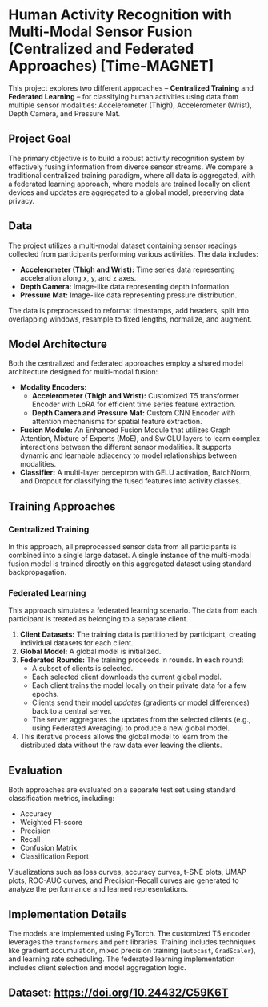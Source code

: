 # Human Activity Recognition with Multi-Modal Sensor Fusion (Centralized and Federated Approaches) [Time-MAGNET]

This project explores two different approaches – **Centralized Training** and **Federated Learning** – for classifying human activities using data from multiple sensor modalities: Accelerometer (Thigh), Accelerometer (Wrist), Depth Camera, and Pressure Mat.

## Project Goal

The primary objective is to build a robust activity recognition system by effectively fusing information from diverse sensor streams. We compare a traditional centralized training paradigm, where all data is aggregated, with a federated learning approach, where models are trained locally on client devices and updates are aggregated to a global model, preserving data privacy.

## Data

The project utilizes a multi-modal dataset containing sensor readings collected from participants performing various activities. The data includes:

*   **Accelerometer (Thigh and Wrist):** Time series data representing acceleration along x, y, and z axes.
*   **Depth Camera:** Image-like data representing depth information.
*   **Pressure Mat:** Image-like data representing pressure distribution.

The data is preprocessed to reformat timestamps, add headers, split into overlapping windows, resample to fixed lengths, normalize, and augment.

## Model Architecture

Both the centralized and federated approaches employ a shared model architecture designed for multi-modal fusion:

*   **Modality Encoders:**
    *   **Accelerometer (Thigh and Wrist):** Customized T5 transformer Encoder with LoRA for efficient time series feature extraction.
    *   **Depth Camera and Pressure Mat:** Custom CNN Encoder with attention mechanisms for spatial feature extraction.
*   **Fusion Module:** An Enhanced Fusion Module that utilizes Graph Attention, Mixture of Experts (MoE), and SwiGLU layers to learn complex interactions between the different sensor modalities. It supports dynamic and learnable adjacency to model relationships between modalities.
*   **Classifier:** A multi-layer perceptron with GELU activation, BatchNorm, and Dropout for classifying the fused features into activity classes.

## Training Approaches

### Centralized Training

In this approach, all preprocessed sensor data from all participants is combined into a single large dataset. A single instance of the multi-modal fusion model is trained directly on this aggregated dataset using standard backpropagation.

### Federated Learning

This approach simulates a federated learning scenario. The data from each participant is treated as belonging to a separate client.

1.  **Client Datasets:** The training data is partitioned by participant, creating individual datasets for each client.
2.  **Global Model:** A global model is initialized.
3.  **Federated Rounds:** The training proceeds in rounds. In each round:
    *   A subset of clients is selected.
    *   Each selected client downloads the current global model.
    *   Each client trains the model locally on their private data for a few epochs.
    *   Clients send their model *updates* (gradients or model differences) back to a central server.
    *   The server aggregates the updates from the selected clients (e.g., using Federated Averaging) to produce a new global model.
4.  This iterative process allows the global model to learn from the distributed data without the raw data ever leaving the clients.

## Evaluation

Both approaches are evaluated on a separate test set using standard classification metrics, including:

*   Accuracy
*   Weighted F1-score
*   Precision
*   Recall
*   Confusion Matrix
*   Classification Report

Visualizations such as loss curves, accuracy curves, t-SNE plots, UMAP plots, ROC-AUC curves, and Precision-Recall curves are generated to analyze the performance and learned representations.

## Implementation Details

The models are implemented using PyTorch. The customized T5 encoder leverages the `transformers` and `peft` libraries. Training includes techniques like gradient accumulation, mixed precision training (`autocast`, `GradScaler`), and learning rate scheduling. The federated learning implementation includes client selection and model aggregation logic.

## Dataset: https://doi.org/10.24432/C59K6T
